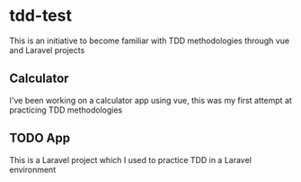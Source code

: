 # tdd-test
This is an initiative to become familiar with TDD methodologies through vue and Laravel projects

## Calculator
I've been working on a calculator app using vue, this was my first attempt at practicing TDD methodologies

## TODO App
This is a Laravel project which I used to practice TDD in a Laravel environment
